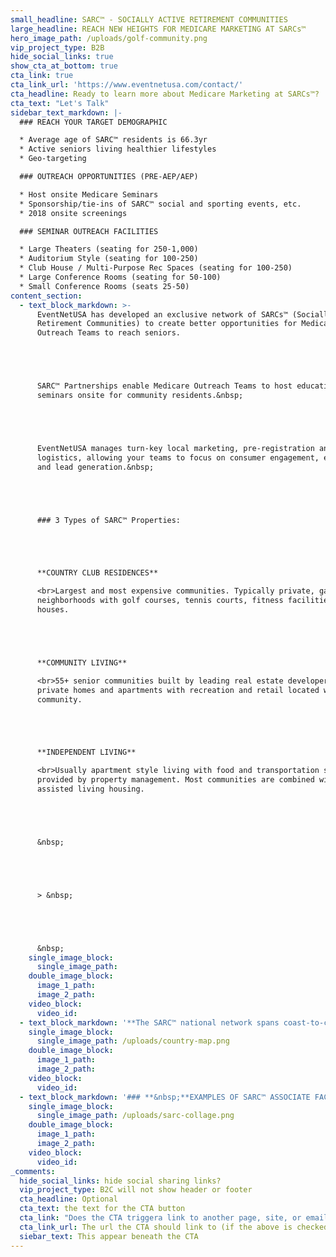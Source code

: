 ```yaml
---
small_headline: SARC™ - SOCIALLY ACTIVE RETIREMENT COMMUNITIES
large_headline: REACH NEW HEIGHTS FOR MEDICARE MARKETING AT SARCs™
hero_image_path: /uploads/golf-community.png
vip_project_type: B2B
hide_social_links: true
show_cta_at_bottom: true
cta_link: true
cta_link_url: 'https://www.eventnetusa.com/contact/'
cta_headline: Ready to learn more about Medicare Marketing at SARCs™?
cta_text: "Let's Talk"
sidebar_text_markdown: |-
  ### REACH YOUR TARGET DEMOGRAPHIC

  * Average age of SARC™ residents is 66.3yr
  * Active seniors living healthier lifestyles
  * Geo-targeting

  ### OUTREACH OPPORTUNITIES (PRE-AEP/AEP)

  * Host onsite Medicare Seminars
  * Sponsorship/tie-ins of SARC™ social and sporting events, etc.
  * 2018 onsite screenings

  ### SEMINAR OUTREACH FACILITIES

  * Large Theaters (seating for 250-1,000)
  * Auditorium Style (seating for 100-250)
  * Club House / Multi-Purpose Rec Spaces (seating for 100-250)
  * Large Conference Rooms (seating for 50-100)
  * Small Conference Rooms (seats 25-50)
content_section:
  - text_block_markdown: >-
      EventNetUSA has developed an exclusive network of SARCs™ (Socially Active
      Retirement Communities) to create better opportunities for Medicare
      Outreach Teams to reach seniors.





      SARC™ Partnerships enable Medicare Outreach Teams to host educational
      seminars onsite for community residents.&nbsp;





      EventNetUSA manages turn-key local marketing, pre-registration and
      logistics, allowing your teams to focus on consumer engagement, education
      and lead generation.&nbsp;





      ### 3 Types of SARC™ Properties:





      **COUNTRY CLUB RESIDENCES**

      <br>Largest and most expensive communities. Typically private, gated
      neighborhoods with golf courses, tennis courts, fitness facilities and club
      houses.





      **COMMUNITY LIVING**

      <br>55+ senior communities built by leading real estate developers. Mostly
      private homes and apartments with recreation and retail located within the
      community.





      **INDEPENDENT LIVING**

      <br>Usually apartment style living with food and transportation services
      provided by property management. Most communities are combined with
      assisted living housing.





      &nbsp;





      > &nbsp;





      &nbsp;
    single_image_block:
      single_image_path:
    double_image_block:
      image_1_path:
      image_2_path:
    video_block:
      video_id:
  - text_block_markdown: '**The SARC™ national network spans coast-to-coast, with highest concentrations in Arizona, California, Florida, Pennsylvania, North and South Carolina and New England.**'
    single_image_block:
      single_image_path: /uploads/country-map.png
    double_image_block:
      image_1_path:
      image_2_path:
    video_block:
      video_id:
  - text_block_markdown: '### **&nbsp;**EXAMPLES OF SARC™ ASSOCIATE FACILITIES&nbsp;'
    single_image_block:
      single_image_path: /uploads/sarc-collage.png
    double_image_block:
      image_1_path:
      image_2_path:
    video_block:
      video_id:
_comments:
  hide_social_links: hide social sharing links?
  vip_project_type: B2C will not show header or footer
  cta_headline: Optional
  cta_text: the text for the CTA button
  cta_link: "Does the CTA triggera link to another page, site, or email? (note: use 'mailto:info@eventnetusa.com' format for an email address)"
  cta_link_url: The url the CTA should link to (if the above is checked)
  siebar_text: This appear beneath the CTA
---
```

